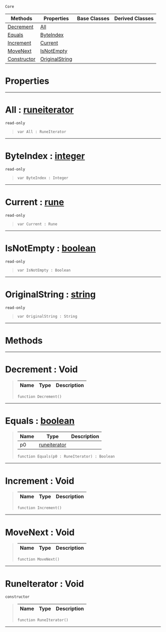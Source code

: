  `Core`

|Methods|Properties|Base Classes|Derived Classes|
|---|---|---|---|
|[ Decrement](https://github.com/PlasmaEngine/PlasmaDocs/blob/master/code_reference/lightning_base_types/runeiterator.markdown#decrement-void)|[ All](https://github.com/PlasmaEngine/PlasmaDocs/blob/master/code_reference/lightning_base_types/runeiterator.markdown#all-plasma-engine-document)| | |
|[ Equals](https://github.com/PlasmaEngine/PlasmaDocs/blob/master/code_reference/lightning_base_types/runeiterator.markdown#equals-plasma-engine-docum)|[ ByteIndex](https://github.com/PlasmaEngine/PlasmaDocs/blob/master/code_reference/lightning_base_types/runeiterator.markdown#byteindex-plasma-engine-do)| | |
|[ Increment](https://github.com/PlasmaEngine/PlasmaDocs/blob/master/code_reference/lightning_base_types/runeiterator.markdown#increment-void)|[ Current](https://github.com/PlasmaEngine/PlasmaDocs/blob/master/code_reference/lightning_base_types/runeiterator.markdown#current-plasma-engine-docu)| | |
|[ MoveNext](https://github.com/PlasmaEngine/PlasmaDocs/blob/master/code_reference/lightning_base_types/runeiterator.markdown#movenext-void)|[ IsNotEmpty](https://github.com/PlasmaEngine/PlasmaDocs/blob/master/code_reference/lightning_base_types/runeiterator.markdown#isnotempty-plasma-engine-d)| | |
|[ Constructor](https://github.com/PlasmaEngine/PlasmaDocs/blob/master/code_reference/lightning_base_types/runeiterator.markdown#runeiterator-void)|[ OriginalString](https://github.com/PlasmaEngine/PlasmaDocs/blob/master/code_reference/lightning_base_types/runeiterator.markdown#originalstring-plasma-engi)| | |


 #  Properties


---  
 #  All : [runeiterator](https://github.com/PlasmaEngine/PlasmaDocs/blob/master/code_reference/lightning_base_types/runeiterator.markdown)

 `read-only`

> 
> ``` lang=cpp, name=Lightning
> var All : RuneIterator


---  
 #  ByteIndex : [integer](https://github.com/PlasmaEngine/PlasmaDocs/blob/master/code_reference/lightning_base_types/integer.markdown)

 `read-only`

> 
> ``` lang=cpp, name=Lightning
> var ByteIndex : Integer


---  
 #  Current : [rune](https://github.com/PlasmaEngine/PlasmaDocs/blob/master/code_reference/lightning_base_types/rune.markdown)

 `read-only`

> 
> ``` lang=cpp, name=Lightning
> var Current : Rune


---  
 #  IsNotEmpty : [boolean](https://github.com/PlasmaEngine/PlasmaDocs/blob/master/code_reference/lightning_base_types/boolean.markdown)

 `read-only`

> 
> ``` lang=cpp, name=Lightning
> var IsNotEmpty : Boolean


---  
 #  OriginalString : [string](https://github.com/PlasmaEngine/PlasmaDocs/blob/master/code_reference/lightning_base_types/string.markdown)

 `read-only`

> 
> ``` lang=cpp, name=Lightning
> var OriginalString : String


---  
 #  Methods


---  
 #  Decrement : Void

> 
> |Name|Type|Description|
> |---|---|---|
> ``` lang=cpp, name=Lightning
> function Decrement()
> ``` 


---  
 #  Equals : [boolean](https://github.com/PlasmaEngine/PlasmaDocs/blob/master/code_reference/lightning_base_types/boolean.markdown)

> 
> |Name|Type|Description|
> |---|---|---|
> |p0|[runeiterator](https://github.com/PlasmaEngine/PlasmaDocs/blob/master/code_reference/lightning_base_types/runeiterator.markdown)| |
> ``` lang=cpp, name=Lightning
> function Equals(p0 : RuneIterator) : Boolean
> ``` 


---  
 #  Increment : Void

> 
> |Name|Type|Description|
> |---|---|---|
> ``` lang=cpp, name=Lightning
> function Increment()
> ``` 


---  
 #  MoveNext : Void

> 
> |Name|Type|Description|
> |---|---|---|
> ``` lang=cpp, name=Lightning
> function MoveNext()
> ``` 


---  
 #  RuneIterator : Void

 `constructor`

> 
> |Name|Type|Description|
> |---|---|---|
> ``` lang=cpp, name=Lightning
> function RuneIterator()
> ``` 


---  
 

 